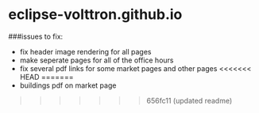 # eclipse-volttron.github.io

###issues to fix:
- fix header image rendering for all pages
- make seperate pages for all of the office hours
- fix several pdf links for some market pages and other pages
<<<<<<< HEAD
=======
 - buildings pdf on market page 
>>>>>>> 656fc11 (updated readme)
